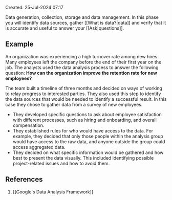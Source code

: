 Created: 25-Jul-2024 07:17

Data generation, collection, storage and data management. In this phase you will identify data sources, gather [[What is data?|data]] and verify that it is accurate and useful to answer your [[Ask|questions]].
## Example
An organization was experiencing a high turnover rate among new hires. Many employees left the company before the end of their first year on the job. The analysts used the data analysis process to answer the following question: **How can the organization improve the retention rate for new employees?**

The team built a timeline of three months and decided on ways of working to relay progress to interested parties. They also used this step to identify the data sources that would be needed to identify a successful result. In this case they chose to gather data from a survey of new employees.

* They developed specific questions to ask about employee satisfaction with different processes, such as hiring and onboarding, and overall compensation.
* They established rules for who would have access to the data. For example, they decided that only those people within the analysis group would have access to the raw data, and anyone outside the group could access aggregated data.
* They decided on what specific information would be gathered and how best to present the data visually. This included identifying possible project-related issues and how to avoid them.
## References
1. [[Google's Data Analysis Framework]]
